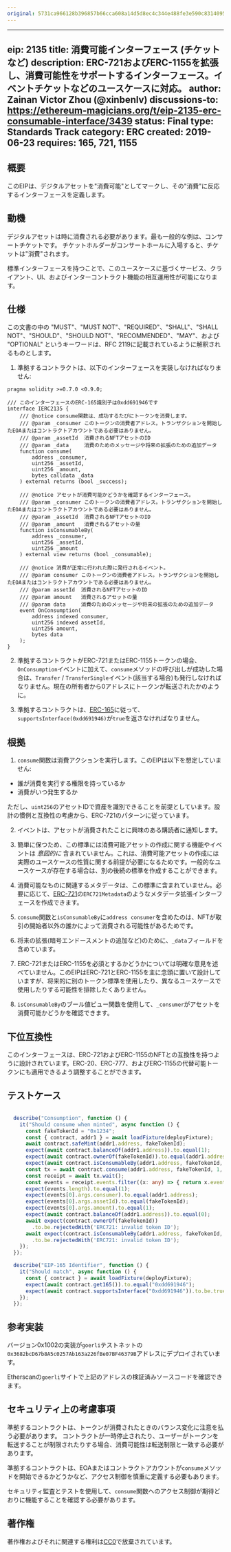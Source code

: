 ```yaml
---
original: 5731ca966128b396857b66cca608a14d5d8ec4c344e488fe3e590c83140955ee
---
```


---
eip: 2135
title: 消費可能インターフェース (チケットなど)
description: ERC-721およびERC-1155を拡張し、消費可能性をサポートするインターフェース。イベントチケットなどのユースケースに対応。
author: Zainan Victor Zhou (@xinbenlv)
discussions-to: https://ethereum-magicians.org/t/eip-2135-erc-consumable-interface/3439
status: Final
type: Standards Track
category: ERC
created: 2019-06-23
requires: 165, 721, 1155
---

## 概要

このEIPは、デジタルアセットを"消費可能"としてマークし、その"消費"に反応するインターフェースを定義します。

## 動機

デジタルアセットは時に消費される必要があります。最も一般的な例は、コンサートチケットです。
チケットホルダーがコンサートホールに入場すると、チケットは"消費"されます。

標準インターフェースを持つことで、このユースケースに基づくサービス、クライアント、UI、およびインターコントラクト機能の相互運用性が可能になります。

## 仕様

この文書の中の "MUST"、"MUST NOT"、"REQUIRED"、"SHALL"、"SHALL NOT"、"SHOULD"、"SHOULD NOT"、"RECOMMENDED"、"MAY"、および "OPTIONAL" というキーワードは、RFC 2119に記載されているように解釈されるものとします。

1. 準拠するコントラクトは、以下のインターフェースを実装しなければなりません:

```solidity
pragma solidity >=0.7.0 <0.9.0;

/// このインターフェースのERC-165識別子は0xdd691946です
interface IERC2135 {
    /// @notice consume関数は、成功するたびにトークンを消費します。
    /// @param _consumer このトークンの消費者アドレス。トランザクションを開始したEOAまたはコントラクトアカウントである必要はありません。
    /// @param _assetId  消費されるNFTアセットのID
    /// @param _data     消費のためのメッセージや将来の拡張のための追加データ
    function consume(
        address _consumer,
        uint256 _assetId,
        uint256 _amount,
        bytes calldata _data
    ) external returns (bool _success);

    /// @notice アセットが消費可能かどうかを確認するインターフェース。
    /// @param _consumer このトークンの消費者アドレス。トランザクションを開始したEOAまたはコントラクトアカウントである必要はありません。
    /// @param _assetId  消費されるNFTアセットのID
    /// @param _amount   消費されるアセットの量
    function isConsumableBy(
        address _consumer,
        uint256 _assetId,
        uint256 _amount
    ) external view returns (bool _consumable);

    /// @notice 消費が正常に行われた際に発行されるイベント。
    /// @param consumer このトークンの消費者アドレス。トランザクションを開始したEOAまたはコントラクトアカウントである必要はありません。
    /// @param assetId  消費されるNFTアセットのID
    /// @param amount   消費されるアセットの量
    /// @param data     消費のためのメッセージや将来の拡張のための追加データ
    event OnConsumption(
        address indexed consumer,
        uint256 indexed assetId,
        uint256 amount,
        bytes data
    );
}
```

2. 準拠するコントラクトがERC-721またはERC-1155トークンの場合、`OnConsumption`イベントに加えて、`consume`メソッドの呼び出しが成功した場合は、`Transfer` / `TransferSingle`イベント(該当する場合)も発行しなければなりません。現在の所有者から0アドレスにトークンが転送されたかのように。

3. 準拠するコントラクトは、[ERC-165](./eip-165.md)に従って、`supportsInterface(0xdd691946)`が`true`を返さなければなりません。

## 根拠

1. `consume`関数は消費アクションを実行します。このEIPは以下を想定していません:

- 誰が消費を実行する権限を持っているか
- 消費がいつ発生するか

ただし、`uint256`のアセットIDで資産を識別できることを前提としています。設計の慣例と互換性の考慮から、ERC-721のパターンに従っています。

2. イベントは、アセットが消費されたことに興味のある購読者に通知します。

3. 簡単に保つため、この標準には消費可能アセットの作成に関する機能やイベントは *意図的に* 含まれていません。これは、消費可能アセットの作成には実際のユースケースの性質に関する前提が必要になるためです。一般的なユースケースが存在する場合は、別の後続の標準を作成することができます。

4. 消費可能なものに関連するメタデータは、この標準に含まれていません。必要に応じて、[ERC-721](./eip-721.md)の`ERC721Metadata`のようなメタデータ拡張インターフェースを作成できます。

5. `consume`関数と`isConsumableBy`に`address consumer`を含めたのは、NFTが取引の開始者以外の誰かによって消費される可能性があるためです。

6. 将来の拡張(暗号エンドースメントの追加など)のために、`_data`フィールドを含めています。

7. ERC-721またはERC-1155を必須とするかどうかについては明確な意見を述べていません。このEIPはERC-721とERC-1155を主に念頭に置いて設計していますが、将来的に別のトークン標準を使用したり、異なるユースケースで使用したりする可能性を排除したくありません。

8. `isConsumableBy`のブール値ビュー関数を使用して、`_consumer`がアセットを消費可能かどうかを確認できます。

## 下位互換性

このインターフェースは、ERC-721およびERC-1155のNFTとの互換性を持つように設計されています。ERC-20、ERC-777、およびERC-1155の代替可能トークンにも適用できるよう調整することができます。

## テストケース

```ts

  describe("Consumption", function () {
    it("Should consume when minted", async function () {
      const fakeTokenId = "0x1234";
      const { contract, addr1 } = await loadFixture(deployFixture);
      await contract.safeMint(addr1.address, fakeTokenId);
      expect(await contract.balanceOf(addr1.address)).to.equal(1);
      expect(await contract.ownerOf(fakeTokenId)).to.equal(addr1.address);
      expect(await contract.isConsumableBy(addr1.address, fakeTokenId, 1)).to.be.true;
      const tx = await contract.consume(addr1.address, fakeTokenId, 1, []);
      const receipt = await tx.wait();
      const events = receipt.events.filter((x: any) => { return x.event == "OnConsumption" });
      expect(events.length).to.equal(1);
      expect(events[0].args.consumer).to.equal(addr1.address);
      expect(events[0].args.assetId).to.equal(fakeTokenId);
      expect(events[0].args.amount).to.equal(1);
      expect(await contract.balanceOf(addr1.address)).to.equal(0);
      await expect(contract.ownerOf(fakeTokenId))
        .to.be.rejectedWith('ERC721: invalid token ID');
      await expect(contract.isConsumableBy(addr1.address, fakeTokenId, 1))
        .to.be.rejectedWith('ERC721: invalid token ID');
    });
  });

  describe("EIP-165 Identifier", function () {
    it("Should match", async function () {
      const { contract } = await loadFixture(deployFixture);
      expect(await contract.get165()).to.equal("0xdd691946");
      expect(await contract.supportsInterface("0xdd691946")).to.be.true;
    });
  });
```

## 参考実装

バージョン0x1002の実装が`goerli`テストネットの`0x3682bcD67b8A5c0257Ab163a226fBe07BF46379B`アドレスにデプロイされています。

Etherscanの`goerli`サイトで上記のアドレスの検証済みソースコードを確認できます。

## セキュリティ上の考慮事項

準拠するコントラクトは、トークンが消費されたときのバランス変化に注意を払う必要があります。
コントラクトが一時停止されたり、ユーザーがトークンを転送することが制限されたりする場合、消費可能性は転送制限と一致する必要があります。

準拠するコントラクトは、EOAまたはコントラクトアカウントが`consume`メソッドを開始できるかどうかなど、アクセス制御を慎重に定義する必要もあります。

セキュリティ監査とテストを使用して、`consume`関数へのアクセス制御が期待どおりに機能することを確認する必要があります。

## 著作権

著作権およびそれに関連する権利は[CC0](../LICENSE.md)で放棄されています。